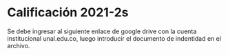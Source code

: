 # Calificación 2021-2s
Se debe ingresar al siguiente enlace de google drive con la cuenta institucional unal.edu.co, luego introducir el documento de indentidad en el archivo.
